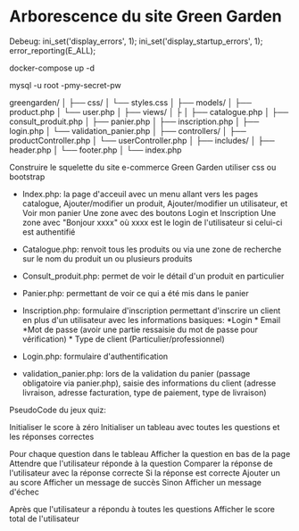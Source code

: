 # Arborescence du site Green Garden

Debeug:
ini_set('display_errors', 1);
ini_set('display_startup_errors', 1);
error_reporting(E_ALL);

docker-compose up -d

mysql -u root -pmy-secret-pw

greengarden/
│
├── css/
│   └── styles.css
│
├── models/
│   ├── product.php
│   └── user.php
│
├── views/
│   ├
│   ├── catalogue.php
│   ├── consult_produit.php
│   ├── panier.php
│   ├── inscription.php
│   ├── login.php
│   └── validation_panier.php
│
├── controllers/
│   ├── productController.php
│   └── userController.php
│
├── includes/
│   ├── header.php
│   └── footer.php
│
└── index.php

Construire le squelette du site e-commerce Green Garden utiliser css ou bootstrap

- Index.php: la page d'acceuil avec un menu allant vers les pages catalogue, Ajouter/modifier un produit, Ajouter/modifier un utilisateur,
        et Voir mon panier
    Une zone avec des boutons Login et Inscription
    Une zone avec "Bonjour xxxx" où xxxx est le login de l'utilisateur si celui-ci est authentifié

- Catalogue.php: renvoit tous les produits ou via une zone de recherche sur le nom du produit un ou plusieurs produits
- Consult_produit.php: permet de voir le détail d'un produit en particulier
- Panier.php: permettant de voir ce qui a été mis dans le panier
- Inscription.php: formulaire d'inscription permettant d'inscrire un client en plus d'un utilisateur avec les informations basiques:
        *Login
        * Email
        *Mot de passe (avoir une partie ressaisie du mot de passe pour vérification)
        * Type de client (Particulier/professionnel)
- Login.php: formulaire d'authentification
- validation_panier.php: lors de la validation du panier (passage obligatoire via panier.php),
        saisie des informations du client (adresse livraison, adresse facturation, type de paiement, type de livraison)

PseudoCode du jeux quiz:

Initialiser le score à zéro
Initialiser un tableau avec toutes les questions et les réponses correctes

Pour chaque question dans le tableau
    Afficher la question en bas de la page
    Attendre que l'utilisateur réponde à la question
    Comparer la réponse de l'utilisateur avec la réponse correcte
    Si la réponse est correcte
        Ajouter un au score
        Afficher un message de succès
    Sinon
        Afficher un message d'échec

Après que l'utilisateur a répondu à toutes les questions
    Afficher le score total de l'utilisateur
